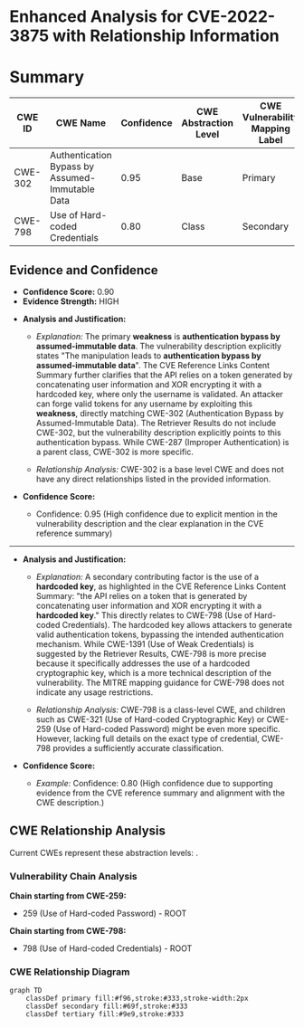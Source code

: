 # Enhanced Analysis for CVE-2022-3875 with Relationship Information

# Summary
| CWE ID | CWE Name | Confidence | CWE Abstraction Level | CWE Vulnerability Mapping Label | CWE-Vulnerability Mapping Notes |
|---|---|---|---|---|---|
| CWE-302 | Authentication Bypass by Assumed-Immutable Data | 0.95 | Base | Primary | Allowed |
| CWE-798 | Use of Hard-coded Credentials | 0.80 | Class | Secondary | Allowed-with-Review |

## Evidence and Confidence

*   **Confidence Score:** 0.90
*   **Evidence Strength:** HIGH

- **Analysis and Justification:**  
  - *Explanation:* The primary **weakness** is **authentication bypass by assumed-immutable data**. The vulnerability description explicitly states "The manipulation leads to **authentication bypass by assumed-immutable data**". The CVE Reference Links Content Summary further clarifies that the API relies on a token generated by concatenating user information and XOR encrypting it with a hardcoded key, where only the username is validated. An attacker can forge valid tokens for any username by exploiting this **weakness**, directly matching CWE-302 (Authentication Bypass by Assumed-Immutable Data). The Retriever Results do not include CWE-302, but the vulnerability description explicitly points to this authentication bypass. While CWE-287 (Improper Authentication) is a parent class, CWE-302 is more specific.
  
  - *Relationship Analysis:* CWE-302 is a base level CWE and does not have any direct relationships listed in the provided information.

- **Confidence Score:**  
  - Confidence: 0.95 (High confidence due to explicit mention in the vulnerability description and the clear explanation in the CVE reference summary)

---

- **Analysis and Justification:**  
  - *Explanation:* A secondary contributing factor is the use of a **hardcoded key**, as highlighted in the CVE Reference Links Content Summary: "the API relies on a token that is generated by concatenating user information and XOR encrypting it with a **hardcoded key**." This directly relates to CWE-798 (Use of Hard-coded Credentials). The hardcoded key allows attackers to generate valid authentication tokens, bypassing the intended authentication mechanism. While CWE-1391 (Use of Weak Credentials) is suggested by the Retriever Results, CWE-798 is more precise because it specifically addresses the use of a hardcoded cryptographic key, which is a more technical description of the vulnerability. The MITRE mapping guidance for CWE-798 does not indicate any usage restrictions.
  
  - *Relationship Analysis:* CWE-798 is a class-level CWE, and children such as CWE-321 (Use of Hard-coded Cryptographic Key) or CWE-259 (Use of Hard-coded Password) might be even more specific. However, lacking full details on the exact type of credential, CWE-798 provides a sufficiently accurate classification.

- **Confidence Score:**  
  - *Example:* Confidence: 0.80 (High confidence due to supporting evidence from the CVE reference summary and alignment with the CWE description.)


## CWE Relationship Analysis

Current CWEs represent these abstraction levels: .


### Vulnerability Chain Analysis

**Chain starting from CWE-259:**
- 259 (Use of Hard-coded Password) - ROOT


**Chain starting from CWE-798:**
- 798 (Use of Hard-coded Credentials) - ROOT



### CWE Relationship Diagram

```mermaid
graph TD
    classDef primary fill:#f96,stroke:#333,stroke-width:2px
    classDef secondary fill:#69f,stroke:#333
    classDef tertiary fill:#9e9,stroke:#333
```
